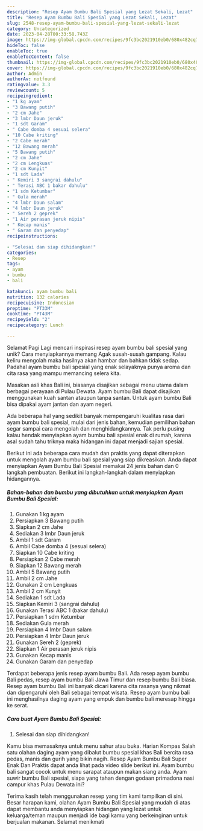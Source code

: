 ```yaml
---
description: "Resep Ayam Bumbu Bali Spesial yang Lezat Sekali, Lezat"
title: "Resep Ayam Bumbu Bali Spesial yang Lezat Sekali, Lezat"
slug: 2548-resep-ayam-bumbu-bali-spesial-yang-lezat-sekali-lezat
category: Uncategorized
date: 2023-04-28T00:33:58.743Z
image: https://img-global.cpcdn.com/recipes/9fc3bc2021910eb0/680x482cq70/ayam-bumbu-bali-spesial-foto-resep-utama.jpg
hideToc: false
enableToc: true
enableTocContent: false
thumbnail: https://img-global.cpcdn.com/recipes/9fc3bc2021910eb0/680x482cq70/ayam-bumbu-bali-spesial-foto-resep-utama.jpg
cover: https://img-global.cpcdn.com/recipes/9fc3bc2021910eb0/680x482cq70/ayam-bumbu-bali-spesial-foto-resep-utama.jpg
author: Admin
authorAv: notfound
ratingvalue: 3.3
reviewcount: 5
recipeingredient:
- "1 kg ayam"
- "3 Bawang putih"
- "2 cm Jahe"
- "3 lmbr Daun jeruk"
- "1 sdt Garam"
- " Cabe domba 4 sesuai selera"
- "10 Cabe kriting"
- "2 Cabe merah"
- "12 Bawang merah"
- "5 Bawang putih"
- "2 cm Jahe"
- "2 cm Lengkuas"
- "2 cm Kunyit"
- "1 sdt Lada"
- " Kemiri 3 sangrai dahulu"
- " Terasi ABC 1 bakar dahulu"
- "1 sdm Ketumbar"
- " Gula merah"
- "4 lmbr Daun salam"
- "4 lmbr Daun jeruk"
- " Sereh 2 geprek"
- "1 Air perasan jeruk nipis"
- " Kecap manis"
- " Garam dan penyedap"
recipeinstructions:

- "Selesai dan siap dihidangkan!"
categories:
- Resep
tags:
- ayam
- bumbu
- bali

katakunci: ayam bumbu bali 
nutrition: 132 calories
recipecuisine: Indonesian
preptime: "PT33M"
cooktime: "PT43M"
recipeyield: "2"
recipecategory: Lunch

---
```



Selamat Pagi Lagi mencari inspirasi resep ayam bumbu bali spesial yang unik? Cara menyiapkannya memang Agak susah-susah gampang. Kalau keliru mengolah maka hasilnya akan hambar dan bahkan tidak sedap. Padahal ayam bumbu bali spesial yang enak selayaknya punya aroma dan cita rasa yang mampu memancing selera kita.


Masakan asli khas Bali ini, biasanya disajikan sebagai menu utama dalam berbagai perayaan di Pulau Dewata. Ayam bumbu Bali dapat disajikan menggunakan kuah santan ataupun tanpa santan. Untuk ayam bumbu Bali bisa dipakai ayam jantan dan ayam negeri.

Ada beberapa hal yang sedikit banyak mempengaruhi kualitas rasa dari ayam bumbu bali spesial, mulai dari jenis bahan, kemudian pemilihan bahan segar sampai cara mengolah dan menghidangkannya. Tak perlu pusing kalau hendak menyiapkan ayam bumbu bali spesial enak di rumah, karena asal sudah tahu triknya maka hidangan ini dapat menjadi sajian spesial.


Berikut ini ada beberapa cara mudah dan praktis yang dapat diterapkan untuk mengolah ayam bumbu bali spesial yang siap dikreasikan. Anda dapat menyiapkan Ayam Bumbu Bali Spesial memakai 24 jenis bahan dan 0 langkah pembuatan. Berikut ini langkah-langkah dalam menyiapkan hidangannya.

<!--inarticleads1-->

##### Bahan-bahan dan bumbu yang dibutuhkan untuk menyiapkan Ayam Bumbu Bali Spesial:

1. Gunakan 1 kg ayam
1. Persiapkan 3 Bawang putih
1. Siapkan 2 cm Jahe
1. Sediakan 3 lmbr Daun jeruk
1. Ambil 1 sdt Garam
1. Ambil  Cabe domba 4 (sesuai selera)
1. Siapkan 10 Cabe kriting
1. Persiapkan 2 Cabe merah
1. Siapkan 12 Bawang merah
1. Ambil 5 Bawang putih
1. Ambil 2 cm Jahe
1. Gunakan 2 cm Lengkuas
1. Ambil 2 cm Kunyit
1. Sediakan 1 sdt Lada
1. Siapkan  Kemiri 3 (sangrai dahulu)
1. Gunakan  Terasi ABC 1 (bakar dahulu)
1. Persiapkan 1 sdm Ketumbar
1. Sediakan  Gula merah
1. Persiapkan 4 lmbr Daun salam
1. Persiapkan 4 lmbr Daun jeruk
1. Gunakan  Sereh 2 (geprek)
1. Siapkan 1 Air perasan jeruk nipis
1. Gunakan  Kecap manis
1. Gunakan  Garam dan penyedap


Terdapat beberapa jenis resep ayam bumbu Bali. Ada resep ayam bumbu Bali pedas, resep ayam bumbu Bali Jawa Timur dan resep bumbu Bali biasa. Resep ayam bumbu Bali ini banyak dicari karena cita rasanya yang nikmat dan dipengaruhi oleh Bali sebagai tempat wisata. Resep ayam bumbu bali ini menghasilnya daging ayam yang empuk dan bumbu bali meresap hingga ke serat. 

<!--inarticleads2-->

##### Cara buat Ayam Bumbu Bali Spesial:


1. Selesai dan siap dihidangkan!

Kamu bisa memasaknya untuk menu sahur atau buka. Harian Kompas Salah satu olahan daging ayam yang dibalut bumbu spesial khas Bali bercita rasa pedas, manis dan gurih yang bikin nagih. Resep Ayam Bumbu Bali Super Enak Dan Praktis dapat anda lihat pada video slide berikut ini. Ayam bumbu bali sangat cocok untuk menu sarapat ataupun makan siang anda. Ayam suwir bumbu Bali spesial, siapa yang tahan dengan godaan primadona nasi campur khas Pulau Dewata ini? 

Terima kasih telah menggunakan resep yang tim kami tampilkan di sini. Besar harapan kami, olahan Ayam Bumbu Bali Spesial yang mudah di atas dapat membantu anda menyiapkan hidangan yang lezat untuk keluarga/teman maupun menjadi ide bagi kamu yang berkeinginan untuk berjualan makanan. Selamat menikmati
